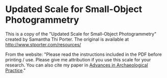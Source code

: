 # Updated Scale for Small-Object Photogrammetry

This is a copy of the "Updated Scale for Small-Object Photogrammetry" created by Samantha Thi Porter. The original is available at http://www.stporter.com/resources/

From the website: "Please read the instructions included in the PDF before printing / use. Please give me attribution if you use this scale for your research. You can also cite my paper in [Advances in Archaeological Practice](http://www.stporter.com/wp-content/uploads/2016/01/Porter_et_al_2016_AiAP.pdf)."

